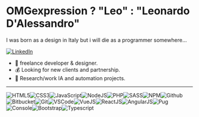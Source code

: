 # OMGexpression ? "Leo" : "Leonardo D'Alessandro"

I was born as a design in Italy but i will die as a programmer somewhere...

[![LinkedIn](https://img.shields.io/badge/linkedin-%230077B5.svg?&style=for-the-badge&logo=linkedin&logoColor=white)](https://www.linkedin.com/in/leonardo-d-alessandro-a113a01b9/)

- :muscle: freelance developer & designer.
- :moneybag: Looking for new clients and partnership.
- :dart: Research/work IA and automation projects.

---

![HTML5](https://img.icons8.com/color/30/html-5.png)![CSS3](https://img.icons8.com/color/30/css3.png)![JavaScript](https://img.icons8.com/color/30/javascript.png)![NodeJS](https://img.icons8.com/color/30/nodejs.png)![PHP](https://img.icons8.com/color/30/php.png)![SASS](https://img.icons8.com/color/30/sass.png)![NPM](https://img.icons8.com/color/30/npm.png)![Github](https://img.icons8.com/material-outlined/30/github.png)![Bitbucket](https://img.icons8.com/color/30/bitbucket.png)![Git](https://img.icons8.com/color/30/git.png)![VSCode](https://img.icons8.com/color/30/visual-studio-code-2019.png)![VueJS](https://img.icons8.com/color/30/vue-js.png)![ReactJS](https://img.icons8.com/color/30/react-native.png)![AngularJS](https://img.icons8.com/color/30/angularjs.png)![Pug](https://img.icons8.com/color/30/pug.png)![Console](https://img.icons8.com/color/30/console.png)![Bootstrap](https://img.icons8.com/color/30/bootstrap.png)![Typescript](https://img.icons8.com/color/30/typescript.png)

